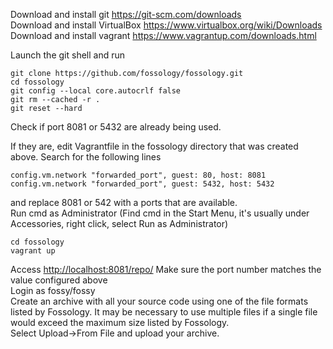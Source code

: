 Download and install git https://git-scm.com/downloads<br>
Download and install VirtualBox https://www.virtualbox.org/wiki/Downloads<br>
Download and install vagrant https://www.vagrantup.com/downloads.html<br>

Launch the git shell and run
```
git clone https://github.com/fossology/fossology.git
cd fossology
git config --local core.autocrlf false
git rm --cached -r .
git reset --hard
```

Check if port 8081 or 5432 are already being used. 

If they are, edit Vagrantfile in the fossology directory that was created above.
Search for the following lines
```
config.vm.network "forwarded_port", guest: 80, host: 8081
config.vm.network "forwarded_port", guest: 5432, host: 5432
```
and replace 8081 or 542 with a ports that are available.<br>
Run cmd as Administrator (Find cmd in the Start Menu, it's usually under Accessories, right click, select Run as Administrator)<br>
```
cd fossology
vagrant up
```
Access [http://localhost:8081/repo/](http://localhost:8081/repo/) Make sure the port number matches the value configured above<br>
Login as fossy/fossy<br>
Create an archive with all your source code using one of the file formats listed by Fossology. It may be necessary to use multiple files if a single file would exceed the maximum size listed by Fossology.<br>
Select Upload->From File and upload your archive.<br>
